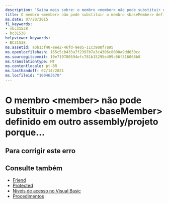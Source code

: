 ```yaml
---
description: 'Saiba mais sobre: o membro <member> não pode substituir o membro <baseMember> definido em outro assembly/projeto porque...'
title: O membro <member> não pode substituir o membro <baseMember> definido em outro assembly/projeto porque o modificador de acesso 'Protected Friend' expande a acessibilidade. Use 'Protected' em seu lugar.
ms.date: 07/20/2015
f1_keywords:
- vbc31538
- bc31538
helpviewer_keywords:
- BC31538
ms.assetid: a0b13f40-eee2-46fd-9e85-11c3988f7a95
ms.openlocfilehash: 165c5cb433a7f2397b7a3c4306c8000a9dd030cc
ms.sourcegitcommit: 10e719780594efc781b15295e499c66f316068b8
ms.translationtype: MT
ms.contentlocale: pt-BR
ms.lasthandoff: 02/14/2021
ms.locfileid: "100463670"
---
```

# <a name="member-member-cannot-override-member-basemember-defined-in-another-assemblyproject-because"></a>O membro \<member> não pode substituir o membro \<baseMember> definido em outro assembly/projeto porque...

## <a name="to-correct-this-error"></a>Para corrigir este erro

## <a name="see-also"></a>Consulte também

- [Friend](../language-reference/modifiers/friend.md)
- [Protected](../language-reference/modifiers/protected.md)
- [Níveis de acesso no Visual Basic](../programming-guide/language-features/declared-elements/access-levels.md)
- [Procedimentos](../programming-guide/language-features/procedures/index.md)
